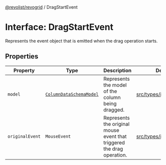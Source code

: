 [@revolist/revogrid](README.md) / DragStartEvent

# Interface: DragStartEvent

Represents the event object that is emitted when the drag operation starts.

## Properties

| Property | Type | Description | Defined in |
| ------ | ------ | ------ | ------ |
| `model` | [`ColumnDataSchemaModel`](TypeAlias.ColumnDataSchemaModel.md) | Represents the model of the column being dragged. | [src/types/interfaces.ts:665](https://github.com/revolist/revogrid/blob/69db770b4dd0e83354c8d987e03567beaf944291/src/types/interfaces.ts#L665) |
| `originalEvent` | `MouseEvent` | Represents the original mouse event that triggered the drag operation. | [src/types/interfaces.ts:660](https://github.com/revolist/revogrid/blob/69db770b4dd0e83354c8d987e03567beaf944291/src/types/interfaces.ts#L660) |
